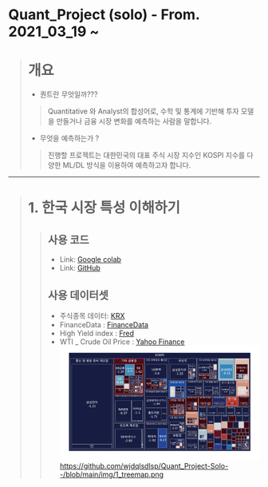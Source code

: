 # Quant_Project (solo) - From. 2021_03_19 ~

> # 개요
> * 퀀트란 무엇일까???
> > Quantitative 와 Analyst의 합성어로, 수학 및 통계에 기반해 투자 모델을 만들거나 금융 시장 변화를 예측하는 사람을 말합니다.
> * 무엇을 예측하는가 ?
> > 진행할 프로젝트는 대한민국의 대표 주식 시장 지수인 KOSPI 지수를 다양한 ML/DL 방식을 이용하여 예측하고자 합니다.
---
> # 1. 한국 시장 특성 이해하기
> > ## 사용 코드 
> > * Link: [Google colab](https://colab.research.google.com/drive/1Gw9PhsBfbKKa3j3-4I4woP3iLPXT09Zx#scrollTo=18OZP0qU0iQy)
> > * Link: [GitHub](https://github.com/wjdqlsdlsp/Quant_Project-Solo--/blob/main/Kospi_Analysis.ipynb)
> > ## 사용 데이터셋
> > * 주식종목 데이터: [KRX](http://data.krx.co.kr/contents/MDC/MDI/mdiLoader/index.cmd?menuId=MDC0201020101)
> > * FinanceData : [FinanceData](https://github.com/FinanceData/FinanceDataReader)
> > * High Yield index : [Fred](https://fred.stlouisfed.org/series/BAMLH0A0HYM2EY)<br>
> > * WTI _ Crude Oil Price : [Yahoo Finance](https://finance.yahoo.com/quote/CL=F?p=CL=F&.tsrc=fin-srch)<br>
> > ![Alt text](img/1_treemap.png)
> > https://github.com/wjdqlsdlsp/Quant_Project-Solo--/blob/main/img/1_treemap.png
> > 
